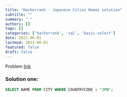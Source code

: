 ```yaml
---
title: "Hackerrank - Japanese Cities Names solution"
subtitle: ""
summary: " "
authors: []
tags: []
categories: ['hackerrank', 'sql', 'basic-select']
date: 2021-06-01
lastmod: 2021-06-01
featured: false
draft: false
---
```

Problem [link](https://www.hackerrank.com/challenges/japanese-cities-name)

### Solution one:

```sql
SELECT NAME FROM CITY WHERE COUNTRYCODE = "JPN";
```
